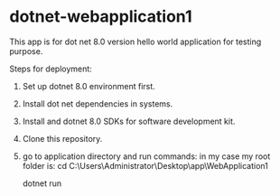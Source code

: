 # dotnet-webapplication1
This app is for dot net 8.0 version hello world application for testing purpose.

Steps for deployment:

1. Set up dotnet 8.0 environment first.
2. Install dot net dependencies in systems.
3. Install and  dotnet 8.0 SDKs for software development kit.
4. Clone this repository.
5. go to application directory and run commands: in my case my root folder is:
   cd C:\Users\Administrator\Desktop\app\WebApplication1
   
   dotnet run
